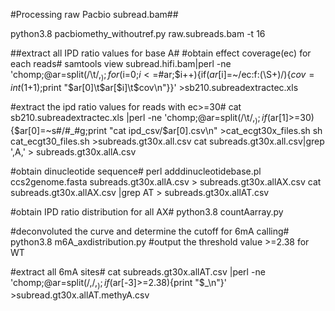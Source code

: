 #Processing raw Pacbio subread.bam##

python3.8 pacbiomethy_withoutref.py raw.subreads.bam -t 16

##extract all IPD ratio values for base A#
#obtain effect coverage(ec) for each reads#
samtools view subread.hifi.bam|perl -ne 'chomp;@ar=split(/\t/,$_);for($i=0;$i<=$#ar;$i++){if($ar[$i]=~/ec:f:(\S+)/){$cov=int($1+1);print "$ar[0]\t$ar[$i]\t$cov\n"}}' >sb210.subreadextractec.xls 

#extract the ipd ratio values for reads with ec>=30#
cat sb210.subreadextractec.xls |perl -ne 'chomp;@ar=split(/\t/,$_);if($ar[1]>=30){$ar[0]=~s#/#_#g;print "cat ipd_csv/$ar[0].csv\n" >cat_ecgt30x_files.sh
sh cat_ecgt30_files.sh >subreads.gt30x.all.csv
cat subreads.gt30x.all.csv|grep ',A,' > subreads.gt30x.allA.csv

#obtain dinucleotide sequence#
perl adddinucleotidebase.pl ccs2genome.fasta subreads.gt30x.allA.csv > subreads.gt30x.allAX.csv
cat subreads.gt30x.allAX.csv |grep AT > subreads.gt30x.allAT.csv

#obtain IPD ratio distribution for all AX#
python3.8 countAarray.py

#deconvoluted the curve and determine the cutoff for 6mA calling#
python3.8 m6A_axdistribution.py #output the threshold value >=2.38 for WT

#extract all 6mA sites#
cat subreads.gt30x.allAT.csv |perl -ne 'chomp;@ar=split(/,/,$_);if($ar[-3]>=2.38){print "$_\n"}' >subread.gt30x.allAT.methyA.csv


